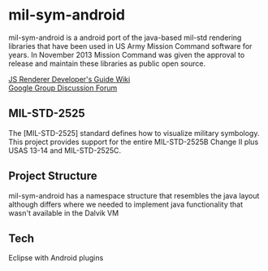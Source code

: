 
mil-sym-android
=========
mil-sym-android is a android port of the java-based mil-std rendering libraries that have been used in US Army Mission Command software for years.  In November 2013 Mission Command was given the approval to release and maintain these libraries as public open source.  

[JS Renderer Developer's Guide Wiki](https://github.com/missioncommand/mil-sym-android/wiki)  
[Google Group Discussion Forum](https://groups.google.com/forum/#!forum/mission-command-milstd-renderer)  

MIL-STD-2525
-----------
The [MIL-STD-2525] standard defines how to visualize military symbology.  This project provides support for the entire MIL-STD-2525B Change II plus USAS 13-14 and MIL-STD-2525C.  

Project Structure
--------------
mil-sym-android has a namespace structure that resembles the java layout although differs where we needed to implement java functionality that wasn't available in the Dalvik VM


Tech
--------------

Eclipse with Android plugins

